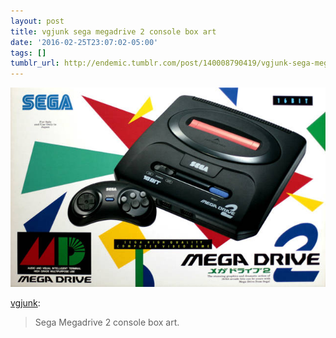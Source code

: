 ```yaml
---
layout: post
title: vgjunk sega megadrive 2 console box art
date: '2016-02-25T23:07:02-05:00'
tags: []
tumblr_url: http://endemic.tumblr.com/post/140008790419/vgjunk-sega-megadrive-2-console-box-art
---
```

 ![](/tumblr_files/tumblr_o2nfmtOHwI1qd4q8ao1_1280.jpg)  

[vgjunk](http://vgjunk.tumblr.com/post/139440154061):

> Sega Megadrive 2 console box art.

